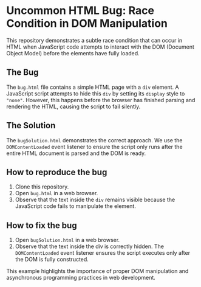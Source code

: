 # Uncommon HTML Bug: Race Condition in DOM Manipulation

This repository demonstrates a subtle race condition that can occur in HTML when JavaScript code attempts to interact with the DOM (Document Object Model) before the elements have fully loaded.

## The Bug
The `bug.html` file contains a simple HTML page with a `div` element. A JavaScript script attempts to hide this `div` by setting its `display` style to `"none"`.  However, this happens before the browser has finished parsing and rendering the HTML, causing the script to fail silently.

## The Solution
The `bugSolution.html` demonstrates the correct approach. We use the `DOMContentLoaded` event listener to ensure the script only runs after the entire HTML document is parsed and the DOM is ready.

## How to reproduce the bug
1. Clone this repository.
2. Open `bug.html` in a web browser.
3. Observe that the text inside the `div` remains visible because the JavaScript code fails to manipulate the element.

## How to fix the bug
1. Open `bugSolution.html` in a web browser.
2. Observe that the text inside the div is correctly hidden.  The `DOMContentLoaded` event listener ensures the script executes only after the DOM is fully constructed.

This example highlights the importance of proper DOM manipulation and asynchronous programming practices in web development.